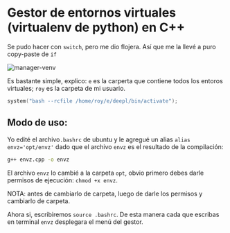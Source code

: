  
# Gestor de entornos virtuales (virtualenv de python) en C++

Se pudo hacer con `switch`, pero me dio flojera. Así que me la llevé a puro copy-paste de `if`

![manager-venv](https://github.com/slub3/slub3.github.io/blob/master/posts/linux/imgs/venvz.png)

Es bastante simple, explico: `e` es la carperta que contiene todos los entoros virtuales; `roy` es la carpeta de mi usuario. 

```cpp
system("bash --rcfile /home/roy/e/deepl/bin/activate");
```
## Modo de uso:

Yo edité el archivo`.bashrc` de ubuntu y le agregué un alias `alias envz='opt/envz'` dado que el archivo `envz` es el resultado de la compilación: 
```bash 
g++ envz.cpp -o envz
``` 
El archivo `envz` lo cambié a la carpeta `opt`, obvio primero debes darle permisos de ejecución: `chmod +x envz`.   

NOTA: antes de cambiarlo de carpeta, luego de darle los permisos y cambiarlo de carpeta.   

Ahora si, escribiremos `source .bashrc`. De esta manera cada que escribas en terminal `envz` desplegara el menú del gestor.  
